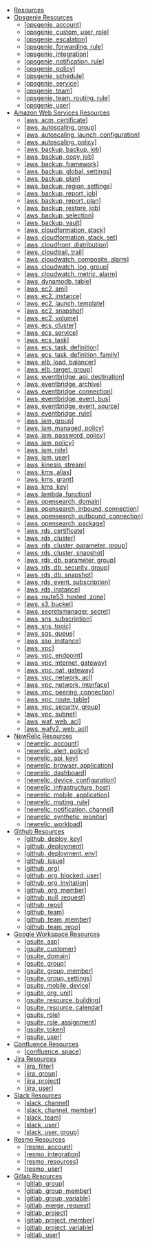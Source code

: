 * [Resources](README.md)
* [Opsgenie Resources](opsgenie/README.md)
  * [[opsgenie, account]](opsgenie/opsgenie_account.md)
  * [[opsgenie, custom, user, role]](opsgenie/opsgenie_custom_user_role.md)
  * [[opsgenie, escalation]](opsgenie/opsgenie_escalation.md)
  * [[opsgenie, forwarding, rule]](opsgenie/opsgenie_forwarding_rule.md)
  * [[opsgenie, integration]](opsgenie/opsgenie_integration.md)
  * [[opsgenie, notification, rule]](opsgenie/opsgenie_notification_rule.md)
  * [[opsgenie, policy]](opsgenie/opsgenie_policy.md)
  * [[opsgenie, schedule]](opsgenie/opsgenie_schedule.md)
  * [[opsgenie, service]](opsgenie/opsgenie_service.md)
  * [[opsgenie, team]](opsgenie/opsgenie_team.md)
  * [[opsgenie, team, routing, rule]](opsgenie/opsgenie_team_routing_rule.md)
  * [[opsgenie, user]](opsgenie/opsgenie_user.md)
* [Amazon Web Services Resources](aws/README.md)
  * [[aws, acm, certificate]](aws/aws_acm_certificate.md)
  * [[aws, autoscaling, group]](aws/aws_autoscaling_group.md)
  * [[aws, autoscaling, launch, configuration]](aws/aws_autoscaling_launch_configuration.md)
  * [[aws, autoscaling, policy]](aws/aws_autoscaling_policy.md)
  * [[aws, backup, backup, job]](aws/aws_backup_backup_job.md)
  * [[aws, backup, copy, job]](aws/aws_backup_copy_job.md)
  * [[aws, backup, framework]](aws/aws_backup_framework.md)
  * [[aws, backup, global, settings]](aws/aws_backup_global_settings.md)
  * [[aws, backup, plan]](aws/aws_backup_plan.md)
  * [[aws, backup, region, settings]](aws/aws_backup_region_settings.md)
  * [[aws, backup, report, job]](aws/aws_backup_report_job.md)
  * [[aws, backup, report, plan]](aws/aws_backup_report_plan.md)
  * [[aws, backup, restore, job]](aws/aws_backup_restore_job.md)
  * [[aws, backup, selection]](aws/aws_backup_selection.md)
  * [[aws, backup, vault]](aws/aws_backup_vault.md)
  * [[aws, cloudformation, stack]](aws/aws_cloudformation_stack.md)
  * [[aws, cloudformation, stack, set]](aws/aws_cloudformation_stack_set.md)
  * [[aws, cloudfront, distribution]](aws/aws_cloudfront_distribution.md)
  * [[aws, cloudtrail, trail]](aws/aws_cloudtrail_trail.md)
  * [[aws, cloudwatch, composite, alarm]](aws/aws_cloudwatch_composite_alarm.md)
  * [[aws, cloudwatch, log, group]](aws/aws_cloudwatch_log_group.md)
  * [[aws, cloudwatch, metric, alarm]](aws/aws_cloudwatch_metric_alarm.md)
  * [[aws, dynamodb, table]](aws/aws_dynamodb_table.md)
  * [[aws, ec2, ami]](aws/aws_ec2_ami.md)
  * [[aws, ec2, instance]](aws/aws_ec2_instance.md)
  * [[aws, ec2, launch, template]](aws/aws_ec2_launch_template.md)
  * [[aws, ec2, snapshot]](aws/aws_ec2_snapshot.md)
  * [[aws, ec2, volume]](aws/aws_ec2_volume.md)
  * [[aws, ecs, cluster]](aws/aws_ecs_cluster.md)
  * [[aws, ecs, service]](aws/aws_ecs_service.md)
  * [[aws, ecs, task]](aws/aws_ecs_task.md)
  * [[aws, ecs, task, definition]](aws/aws_ecs_task_definition.md)
  * [[aws, ecs, task, definition, family]](aws/aws_ecs_task_definition_family.md)
  * [[aws, elb, load, balancer]](aws/aws_elb_load_balancer.md)
  * [[aws, elb, target, group]](aws/aws_elb_target_group.md)
  * [[aws, eventbridge, api, destination]](aws/aws_eventbridge_api_destination.md)
  * [[aws, eventbridge, archive]](aws/aws_eventbridge_archive.md)
  * [[aws, eventbridge, connection]](aws/aws_eventbridge_connection.md)
  * [[aws, eventbridge, event, bus]](aws/aws_eventbridge_event_bus.md)
  * [[aws, eventbridge, event, source]](aws/aws_eventbridge_event_source.md)
  * [[aws, eventbridge, rule]](aws/aws_eventbridge_rule.md)
  * [[aws, iam, group]](aws/aws_iam_group.md)
  * [[aws, iam, managed, policy]](aws/aws_iam_managed_policy.md)
  * [[aws, iam, password, policy]](aws/aws_iam_password_policy.md)
  * [[aws, iam, policy]](aws/aws_iam_policy.md)
  * [[aws, iam, role]](aws/aws_iam_role.md)
  * [[aws, iam, user]](aws/aws_iam_user.md)
  * [[aws, kinesis, stream]](aws/aws_kinesis_stream.md)
  * [[aws, kms, alias]](aws/aws_kms_alias.md)
  * [[aws, kms, grant]](aws/aws_kms_grant.md)
  * [[aws, kms, key]](aws/aws_kms_key.md)
  * [[aws, lambda, function]](aws/aws_lambda_function.md)
  * [[aws, opensearch, domain]](aws/aws_opensearch_domain.md)
  * [[aws, opensearch, inbound, connection]](aws/aws_opensearch_inbound_connection.md)
  * [[aws, opensearch, outbound, connection]](aws/aws_opensearch_outbound_connection.md)
  * [[aws, opensearch, package]](aws/aws_opensearch_package.md)
  * [[aws, rds, certificate]](aws/aws_rds_certificate.md)
  * [[aws, rds, cluster]](aws/aws_rds_cluster.md)
  * [[aws, rds, cluster, parameter, group]](aws/aws_rds_cluster_parameter_group.md)
  * [[aws, rds, cluster, snapshot]](aws/aws_rds_cluster_snapshot.md)
  * [[aws, rds, db, parameter, group]](aws/aws_rds_db_parameter_group.md)
  * [[aws, rds, db, security, group]](aws/aws_rds_db_security_group.md)
  * [[aws, rds, db, snapshot]](aws/aws_rds_db_snapshot.md)
  * [[aws, rds, event, subscription]](aws/aws_rds_event_subscription.md)
  * [[aws, rds, instance]](aws/aws_rds_instance.md)
  * [[aws, route53, hosted, zone]](aws/aws_route53_hosted_zone.md)
  * [[aws, s3, bucket]](aws/aws_s3_bucket.md)
  * [[aws, secretsmanager, secret]](aws/aws_secretsmanager_secret.md)
  * [[aws, sns, subscription]](aws/aws_sns_subscription.md)
  * [[aws, sns, topic]](aws/aws_sns_topic.md)
  * [[aws, sqs, queue]](aws/aws_sqs_queue.md)
  * [[aws, sso, instance]](aws/aws_sso_instance.md)
  * [[aws, vpc]](aws/aws_vpc.md)
  * [[aws, vpc, endpoint]](aws/aws_vpc_endpoint.md)
  * [[aws, vpc, internet, gateway]](aws/aws_vpc_internet_gateway.md)
  * [[aws, vpc, nat, gateway]](aws/aws_vpc_nat_gateway.md)
  * [[aws, vpc, network, acl]](aws/aws_vpc_network_acl.md)
  * [[aws, vpc, network, interface]](aws/aws_vpc_network_interface.md)
  * [[aws, vpc, peering, connection]](aws/aws_vpc_peering_connection.md)
  * [[aws, vpc, route, table]](aws/aws_vpc_route_table.md)
  * [[aws, vpc, security, group]](aws/aws_vpc_security_group.md)
  * [[aws, vpc, subnet]](aws/aws_vpc_subnet.md)
  * [[aws, waf, web, acl]](aws/aws_waf_web_acl.md)
  * [[aws, wafv2, web, acl]](aws/aws_wafv2_web_acl.md)
* [NewRelic Resources](newrelic/README.md)
  * [[newrelic, account]](newrelic/newrelic_account.md)
  * [[newrelic, alert, policy]](newrelic/newrelic_alert_policy.md)
  * [[newrelic, api, key]](newrelic/newrelic_api_key.md)
  * [[newrelic, browser, application]](newrelic/newrelic_browser_application.md)
  * [[newrelic, dashboard]](newrelic/newrelic_dashboard.md)
  * [[newrelic, device, configuration]](newrelic/newrelic_device_configuration.md)
  * [[newrelic, infrastructure, host]](newrelic/newrelic_infrastructure_host.md)
  * [[newrelic, mobile, application]](newrelic/newrelic_mobile_application.md)
  * [[newrelic, muting, rule]](newrelic/newrelic_muting_rule.md)
  * [[newrelic, notification, channel]](newrelic/newrelic_notification_channel.md)
  * [[newrelic, synthetic, monitor]](newrelic/newrelic_synthetic_monitor.md)
  * [[newrelic, workload]](newrelic/newrelic_workload.md)
* [Github Resources](github/README.md)
  * [[github, deploy, key]](github/github_deploy_key.md)
  * [[github, deployment]](github/github_deployment.md)
  * [[github, deployment, env]](github/github_deployment_env.md)
  * [[github, issue]](github/github_issue.md)
  * [[github, org]](github/github_org.md)
  * [[github, org, blocked, user]](github/github_org_blocked_user.md)
  * [[github, org, invitation]](github/github_org_invitation.md)
  * [[github, org, member]](github/github_org_member.md)
  * [[github, pull, request]](github/github_pull_request.md)
  * [[github, repo]](github/github_repo.md)
  * [[github, team]](github/github_team.md)
  * [[github, team, member]](github/github_team_member.md)
  * [[github, team, repo]](github/github_team_repo.md)
* [Google Workspace Resources](gsuite/README.md)
  * [[gsuite, asp]](gsuite/gsuite_asp.md)
  * [[gsuite, customer]](gsuite/gsuite_customer.md)
  * [[gsuite, domain]](gsuite/gsuite_domain.md)
  * [[gsuite, group]](gsuite/gsuite_group.md)
  * [[gsuite, group, member]](gsuite/gsuite_group_member.md)
  * [[gsuite, group, settings]](gsuite/gsuite_group_settings.md)
  * [[gsuite, mobile, device]](gsuite/gsuite_mobile_device.md)
  * [[gsuite, org, unit]](gsuite/gsuite_org_unit.md)
  * [[gsuite, resource, building]](gsuite/gsuite_resource_building.md)
  * [[gsuite, resource, calendar]](gsuite/gsuite_resource_calendar.md)
  * [[gsuite, role]](gsuite/gsuite_role.md)
  * [[gsuite, role, assignment]](gsuite/gsuite_role_assignment.md)
  * [[gsuite, token]](gsuite/gsuite_token.md)
  * [[gsuite, user]](gsuite/gsuite_user.md)
* [Confluence Resources](confluence/README.md)
  * [[confluence, space]](confluence/confluence_space.md)
* [Jira Resources](jira/README.md)
  * [[jira, filter]](jira/jira_filter.md)
  * [[jira, group]](jira/jira_group.md)
  * [[jira, project]](jira/jira_project.md)
  * [[jira, user]](jira/jira_user.md)
* [Slack Resources](slack/README.md)
  * [[slack, channel]](slack/slack_channel.md)
  * [[slack, channel, member]](slack/slack_channel_member.md)
  * [[slack, team]](slack/slack_team.md)
  * [[slack, user]](slack/slack_user.md)
  * [[slack, user, group]](slack/slack_user_group.md)
* [Resmo Resources](resmo/README.md)
  * [[resmo, account]](resmo/resmo_account.md)
  * [[resmo, integration]](resmo/resmo_integration.md)
  * [[resmo, resources]](resmo/resmo_resources.md)
  * [[resmo, user]](resmo/resmo_user.md)
* [Gitlab Resources](gitlab/README.md)
  * [[gitlab, group]](gitlab/gitlab_group.md)
  * [[gitlab, group, member]](gitlab/gitlab_group_member.md)
  * [[gitlab, group, variable]](gitlab/gitlab_group_variable.md)
  * [[gitlab, merge, request]](gitlab/gitlab_merge_request.md)
  * [[gitlab, project]](gitlab/gitlab_project.md)
  * [[gitlab, project, member]](gitlab/gitlab_project_member.md)
  * [[gitlab, project, variable]](gitlab/gitlab_project_variable.md)
  * [[gitlab, user]](gitlab/gitlab_user.md)
